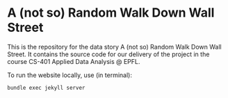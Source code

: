 # A (not so) Random Walk Down Wall Street

This is the repository for the data story A (not so) Random Walk Down Wall Street. 
It contains the source code for our delivery of the project in the course CS-401 Applied Data Analysis @ EPFL.

To run the website locally, use (in terminal):

`bundle exec jekyll server`
